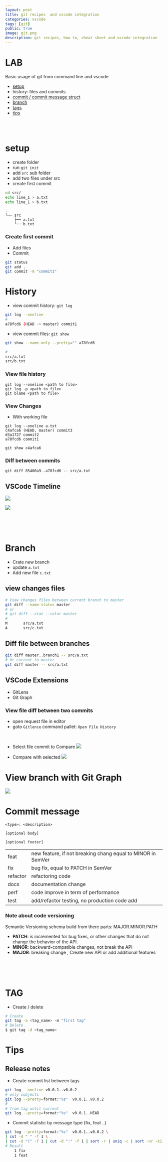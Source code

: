 ```yaml
---
layout: post
title: git recipes  and vscode integration
categories: vscode
tags: [git]
public: true
image: git.png
description: git recipes, how to, cheat sheet and vscode integration
---
```


# LAB

Basic usage of git from command line and vscode

- [setup](#setup)
- history: files and commits
- [commit / commit message struct](#commit-message)
- [branch](#branch)
- [tags](#tag)
- [tips](#tips)

&nbsp;  
&nbsp;  
# setup

- create folder
- run `git init`
- add `src` sub folder
- add two files under src
- create first commit

```bash
cd src/
echo line_1 > a.txt
echo line_1 > b.txt
```

```
.
└── src
    ├── a.txt
    └── b.txt
```

### Create first commit

- Add files
- Commit

```bash
git status
git add .
git commit -m "commit1"
```

# History

- view commit history: `git log`

```bash
git log --oneline
#
a78fcd6 (HEAD -> master) commit1
```

- view commit files: `git show`

```bash
git show --name-only --pretty="" a78fcd6

#
src/a.txt
src/b.txt
```

### View file history

```
git log --oneline <path to file>
git log -p <path to file>
git blame <path to file>
```

### View Changes

- With working file

```
git log --oneline a.txt
c4afca6 (HEAD, master) commit3
d3a1727 commit2
a78fcd6 commit1

git show c4afca6
```

### Diff between commits

```
git diff 85400a9..a78fcd6 -- src/a.txt
```

## VSCode Timeline

![](/images/2021-05-21-06-11-37.png)

![](/images/2021-05-21-06-12-33.png)

&nbsp;  
&nbsp;  
&nbsp;

# Branch

- Crate new branch
- update `a.txt`
- Add new file `c.txt`

## view changes files

```bash
# View changes files between current branch to master
git diff --name-status master
# or
# git diff --stat --color master
#
M       src/a.txt
A       src/c.txt
```

## Diff file between branches

```bash
git diff master..branch1 -- src/a.txt
# Or current to master
git diff master -- src/a.txt
```

## VSCode Extensions

- GitLens
- Git Graph

### View file diff between two commits

- open request file in editor
- goto `Gitlence` command pallet: `Open File History`

&nbsp;

- Select file commit to Compare
  ![](/images/2021-05-21-08-41-23.png)

- Compare with selected
  ![](/images/2021-05-21-08-44-06.png)

# View branch with Git Graph

![](/images/2021-05-21-13-26-37.png)

# Commit message

```
<type>: <description>

[optional body]

[optional footer]
```

|          |                                                             |
| -------- | ----------------------------------------------------------- |
| feat     | new feature, if not breaking chang equal to MINOR in SemVer |
| fix      | bug fix, equal to PATCH in SemVer                           |
| refactor | refactoring code                                            |
| docs     | documentation change                                        |
| perf     | code improve in term of performance                         |
| test     | add/refactor testing, no production code add                |

### Note about code versioning

Semantic Versioning schema build from there parts: MAJOR.MINOR.PATH

- **PATCH**: is incremented for bug fixes, or other changes that do not change the behavior of the API.
- **MINOR**: backward-compatible changes, not break the API
- **MAJOR**: breaking change , Create new API or add additional features

&nbsp;  
&nbsp;  
&nbsp;

# TAG

- Create / delete

```bash
# Create
git tag -a <tag_name> -m "first tag"
# Delete
$ git tag -d <tag_name>
```



# Tips
## Release notes
- Create commit list between tags

```bash
git log --oneline v0.0.1..v0.0.2
# only subjects
git log --pretty=format:"%s"  v0.0.1..v0.0.2
#
# from tag until current
git log --pretty=format:"%s"  v0.0.1..HEAD
```

- Commit statistic by message type (fix, feat ..)
  
```bash
git log --pretty=format:"%s"  v0.0.1..v0.0.2 \
| cut -d " " -f 1 \
| cut -d "(" -f 1 | cut -d ":" -f 1 | sort -r | uniq -c | sort -nr -k1
# Result
    1 fix
    1 feat
```
